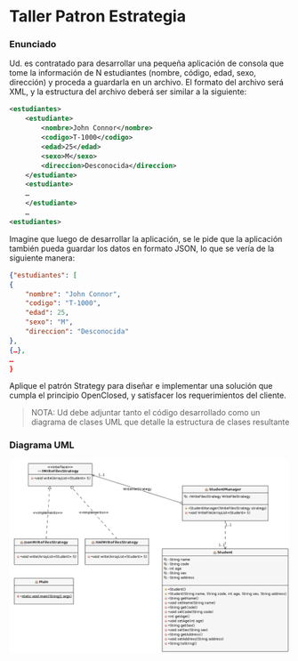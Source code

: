 # Taller Patron Estrategia

### Enunciado
Ud. es contratado para desarrollar una pequeña aplicación de consola que tome la información de N estudiantes (nombre, código, edad, sexo, dirección) y proceda a guardarla en un archivo. El formato del archivo será XML, y la estructura del archivo deberá ser similar a la siguiente:
```xml
<estudiantes>
    <estudiante>
        <nombre>John Connor</nombre>
        <codigo>T-1000</codigo>
        <edad>25</edad>
        <sexo>M</sexo>
        <direccion>Desconocida</direccion>
    </estudiante>
    <estudiante>
    …
    </estudiante>
    …
<estudiantes>
```

Imagine que luego de desarrollar la aplicación, se le pide que la aplicación también pueda guardar los datos en formato JSON, lo que se vería de la siguiente manera:
``` json
{"estudiantes": [
{
    "nombre": "John Connor",
    "codigo": "T-1000",
    "edad": 25,
    "sexo": "M",
    "direccion": "Desconocida"
},
{…},
…
}
```

Aplique el patrón Strategy para diseñar e implementar una solución que cumpla el principio OpenClosed, y satisfacer los requerimientos del cliente.

> NOTA: Ud debe adjuntar tanto el código desarrollado como un diagrama de
clases UML que detalle la estructura de clases resultante

### Diagrama UML

![Digrama UML](/UML.png "Diagrama UML")
